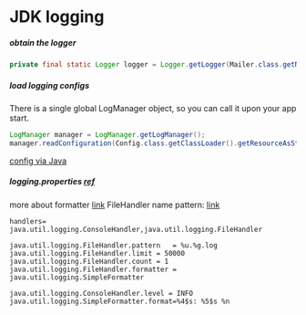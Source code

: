 JDK logging
======

##### obtain the logger
```java
private final static Logger logger = Logger.getLogger(Mailer.class.getName());
```

##### load logging configs
There is a single global LogManager object, so you can call it upon your app start.
```java
LogManager manager = LogManager.getLogManager();
manager.readConfiguration(Config.class.getClassLoader().getResourceAsStream("logging.properties"));
```

[config via Java](http://www.journaldev.com/977/java-logging-api-tutorial-examples-logger-levels-handlers-formatters-filters)

##### logging.properties [ref](http://docs.oracle.com/cd/E19159-01/819-7753/gcblo/index.html)
more about formatter [link](http://docs.oracle.com/javase/7/docs/api/java/util/logging/SimpleFormatter.html#format(java.util.logging.LogRecord))
FileHandler name pattern: [link](http://docs.oracle.com/javase/7/docs/api/java/util/logging/FileHandler.html)

```
handlers= java.util.logging.ConsoleHandler,java.util.logging.FileHandler

java.util.logging.FileHandler.pattern   = %u.%g.log
java.util.logging.FileHandler.limit = 50000
java.util.logging.FileHandler.count = 1
java.util.logging.FileHandler.formatter = java.util.logging.SimpleFormatter

java.util.logging.ConsoleHandler.level = INFO
java.util.logging.SimpleFormatter.format=%4$s: %5$s %n

```
